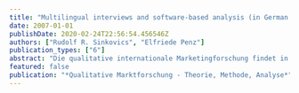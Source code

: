 ```yaml
---
title: "Multilingual interviews and software-based analysis (in German: Mehrsprachige Interviews und softwaregestützte Analyse - Problemlösungen und Implementierung mit NVivo7)"
date: 2007-01-01
publishDate: 2020-02-24T22:56:54.456546Z
authors: ["Rudolf R. Sinkovics", "Elfriede Penz"]
publication_types: ["6"]
abstract: "Die qualitative internationale Marketingforschung findet in zunehmendem Maße Zuspruch in der betrieblichen Praxis. Über die Bedeutung der Sprache im Kontext der Fragebogengestaltung und auch der länderübergreifenden Datenerhebung wurde bereits viel publiziert (Brislin 1970, Piekkari/Welch 2004, Pike 1966). Allerdings wurde die Praxis der qualitativen Datenerhebung und Analyse mehrsprachiger Forschungsprojekte bislang nur in unzureichendem Maße vor dem Hintergrund neuartiger softwaregestützter Verfahren besprochen. Dieser Artikel nähert sich dem Themenfeld Mehrsprachigkeit bei Interviews und softwaregestützte Analyse auf die folgende Weise an: Zunächst wird die Problemstellung definiert, anschliessend die Bedeutung der Sprache im multinationalen Management und in der internationalen Forschung erörtert. In diesem Zusammenhang werden auch Konzepte der Datenäquivalenz im Kontext qualitativer Expertinneninterviews erläutert. Im Abschnitt \"softwaregestützte Lösungsansätze\" wird auf operative Themenfelder unter Benutzung des Softwaretools NVivo 7 (Richards 2002) exemplarisch eingegangen."
featured: false
publication: "*Qualitative Marktforschung - Theorie, Methode, Analyse*"
---
```


